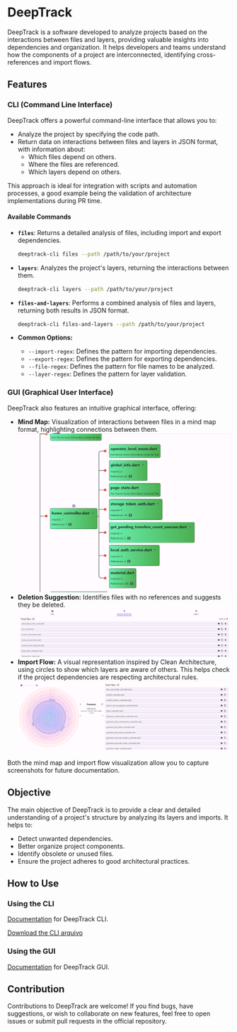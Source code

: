 # DeepTrack

DeepTrack is a software developed to analyze projects based on the interactions between files and layers, providing valuable insights into dependencies and organization. It helps developers and teams understand how the components of a project are interconnected, identifying cross-references and import flows.

## Features

### CLI (Command Line Interface)
DeepTrack offers a powerful command-line interface that allows you to:

- Analyze the project by specifying the code path.
- Return data on interactions between files and layers in JSON format, with information about:
  - Which files depend on others.
  - Where the files are referenced.
  - Which layers depend on others.

This approach is ideal for integration with scripts and automation processes, a good example being the validation of architecture implementations during PR time.

#### Available Commands

- **`files`**: Returns a detailed analysis of files, including import and export dependencies.
  ```bash
  deeptrack-cli files --path /path/to/your/project
  ```

- **`layers`**: Analyzes the project's layers, returning the interactions between them.
  ```bash
  deeptrack-cli layers --path /path/to/your/project
  ```

- **`files-and-layers`**: Performs a combined analysis of files and layers, returning both results in JSON format.
  ```bash
  deeptrack-cli files-and-layers --path /path/to/your/project
  ```

- **Common Options:**
  - `--import-regex`: Defines the pattern for importing dependencies.
  - `--export-regex`: Defines the pattern for exporting dependencies.
  - `--file-regex`: Defines the pattern for file names to be analyzed.
  - `--layer-regex`: Defines the pattern for layer validation.

### GUI (Graphical User Interface)
DeepTrack also features an intuitive graphical interface, offering:

- **Mind Map:** Visualization of interactions between files in a mind map format, highlighting connections between them.
   ![Mind Map](assets/mind.png)
- **Deletion Suggestion:** Identifies files with no references and suggests they be deleted.
   ![Import Flow](assets/deleted.png)
- **Import Flow:** A visual representation inspired by Clean Architecture, using circles to show which layers are aware of others. This helps check if the project dependencies are respecting architectural rules.
    ![Import Flow](assets/clean-arch.png)

Both the mind map and import flow visualization allow you to capture screenshots for future documentation.

## Objective

The main objective of DeepTrack is to provide a clear and detailed understanding of a project's structure by analyzing its layers and imports. It helps to:

- Detect unwanted dependencies.
- Better organize project components.
- Identify obsolete or unused files.
- Ensure the project adheres to good architectural practices.

## How to Use

### Using the CLI
  [Documentation](cli/deep_track_cli/README.md) for DeepTrack CLI.
  
  <a href="https://github.com/LucasMatheusDev/DeepTrack/raw/refs/heads/main/cli/deep_track_cli/bin/deep_track_cli.exe"
  download="deep_track_cli.exe">Download the CLI 
  arquivo</a>

### Using the GUI
  [Documentation](gui/deep_track_gui/README.md) for DeepTrack GUI.

## Contribution
Contributions to DeepTrack are welcome! If you find bugs, have suggestions, or wish to collaborate on new features, feel free to open issues or submit pull requests in the official repository.
